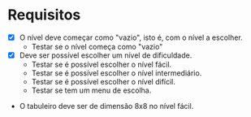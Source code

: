 # Requisitos 

- [x] O nível deve começar como "vazio", isto é, com o nível a escolher. 
  - Testar se o nível começa como "vazio"
- [x] Deve ser possível escolher um nível de dificuldade. 
  - Testar se é possível escolher o nível fácil. 
  - Testar se é possível escolher o nível intermediário. 
  - Testar se é possível escolher o nível difícil. 
  - Testar se tem um menu de escolha.
- O tabuleiro deve ser de dimensão 8x8 no nível fácil.